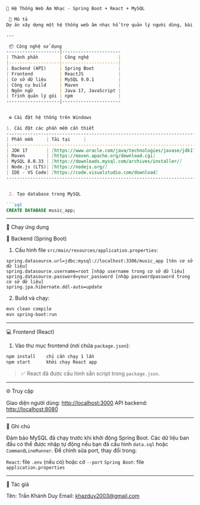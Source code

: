 
````markdown
🎵 Hệ Thống Web Âm Nhạc - Spring Boot + React + MySQL

 📌 Mô tả
Dự án xây dựng một hệ thống web âm nhạc hỗ trợ quản lý người dùng, bài hát, danh sách phát, lượt thích, và gợi ý nhạc theo sở thích cá nhân.

---

 📦 Công nghệ sử dụng
--------------------|----------------------
| Thành phần        | Công nghệ           |
|-------------------|---------------------|
| Backend (API)     | Spring Boot         |
| Frontend          | ReactJS             |
| Cơ sở dữ liệu     | MySQL 9.0.1         |
| Công cụ build     | Maven               |
| Ngôn ngữ          | Java 17, JavaScript |
| Trình quản lý gói | npm                 | 
--------------------|----------------------


 ⚙️ Cài đặt hệ thống trên Windows

1. Cài đặt các phần mềm cần thiết
-----------------------------------------------------------------------------------------------------
| Phần mềm     | Tải tại     |                                                                      |
|---------------------------------------------------------------------------------------------------|
| JDK 17       | [https://www.oracle.com/java/technologies/javase/jdk17-archive-downloads.html]     |
| Maven        | [https://maven.apache.org/download.cgi]                                            |
| MySQL 8.0.33 | [https://downloads.mysql.com/archives/installer/]　　　　　　　　　　　　　　　　　　　|
| Node.js (LTS)| [https://nodejs.org/]                                                              |
| IDE - VS Code| [https://code.visualstudio.com/download]                                           |
-----------------------------------------------------------------------------------------------------


 2. Tạo database trong MySQL

```sql
CREATE DATABASE music_app;
````

---

 🚀 Chạy ứng dụng

 🧩 Backend (Spring Boot)

1. Cấu hình file `src/main/resources/application.properties`:

```properties
spring.datasource.url=jdbc:mysql://localhost:3306/music_app [tên cơ sở dữ liệu]
spring.datasource.username=root [nhập username trong cơ sở dữ liệu]
spring.datasource.password=your_password [nhập passwordpassword trong cơ sở dữ liệu]
spring.jpa.hibernate.ddl-auto=update
```

2. Build và chạy:

```bash
mvn clean compile
mvn spring-boot:run
```

---

 💻 Frontend (React)

1. Vào thư mục frontend (nơi chứa `package.json`):

```bash
npm install    chỉ cần chạy 1 lần
npm start      khởi chạy React app
```

> ✅ React đã được cấu hình sẵn script trong `package.json`.

---

 🌐 Truy cập

 Giao diện người dùng: [http://localhost:3000](http://localhost:3000)
 API backend: [http://localhost:8080](http://localhost:8080)

---

 📝 Ghi chú

 Đảm bảo MySQL đã chạy trước khi khởi động Spring Boot.
 Các dữ liệu ban đầu có thể được nhập tự động nếu bạn đã cấu hình `data.sql` hoặc `CommandLineRunner`.
 Để chỉnh sửa port, thay đổi trong:

   `React`: file `.env` (nếu có) hoặc cờ `--port`
   `Spring Boot`: file `application.properties`

---

 🧠 Tác giả

 Tên: Trần Khánh Duy
 Email: khazduy2003@gmail.com

```

